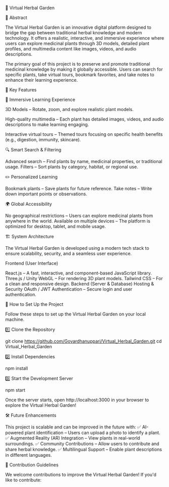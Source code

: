 🌿 Virtual Herbal Garden

📌 Abstract

The Virtual Herbal Garden is an innovative digital platform designed to bridge the gap between traditional herbal knowledge and modern technology. It offers a realistic, interactive, and immersive experience where users can explore medicinal plants through 3D models, detailed plant profiles, and multimedia content like images, videos, and audio descriptions.

The primary goal of this project is to preserve and promote traditional medicinal knowledge by making it globally accessible. Users can search for specific plants, take virtual tours, bookmark favorites, and take notes to enhance their learning experience.

🌟 Key Features

🌱 Immersive Learning Experience

3D Models – Rotate, zoom, and explore realistic plant models.

High-quality multimedia – Each plant has detailed images, videos, and audio descriptions to make learning engaging.

Interactive virtual tours – Themed tours focusing on specific health benefits (e.g., digestion, immunity, skincare).

🔍 Smart Search & Filtering

Advanced search – Find plants by name, medicinal properties, or traditional usage.
Filters – Sort plants by category, habitat, or regional use.

✏️ Personalized Learning

Bookmark plants – Save plants for future reference.
Take notes – Write down important points or observations.

🌍 Global Accessibility

No geographical restrictions – Users can explore medicinal plants from anywhere in the world.
Available on multiple devices – The platform is optimized for desktop, tablet, and mobile usage.

🏗️ System Architecture

The Virtual Herbal Garden is developed using a modern tech stack to ensure scalability, security, and a seamless user experience.

Frontend (User Interface)

React.js – A fast, interactive, and component-based JavaScript library.
Three.js / Unity WebGL – For rendering 3D plant models.
Tailwind CSS – For a clean and responsive design.
Backend (Server & Database)
Hosting & Security
OAuth / JWT Authentication – Secure login and user authentication.

🔧 How to Set Up the Project

Follow these steps to set up the Virtual Herbal Garden on your local machine.

1️⃣ Clone the Repository

git clone https://github.com/Govardhanuppari/Virtual_Herbal_Garden.git
cd Virtual_Herbal_Garden

2️⃣ Install Dependencies

npm install

3️⃣ Start the Development Server

npm start

Once the server starts, open http://localhost:3000 in your browser to explore the Virtual Herbal Garden!

🛠️ Future Enhancements

This project is scalable and can be improved in the future with:
✅ AI-powered plant identification – Users can upload a photo to identify a plant.
✅ Augmented Reality (AR) Integration – View plants in real-world surroundings.
✅ Community Contributions – Allow users to contribute and share herbal knowledge.
✅ Multilingual Support – Enable plant descriptions in different languages.

🤝 Contribution Guidelines

We welcome contributions to improve the Virtual Herbal Garden! If you'd like to contribute:

